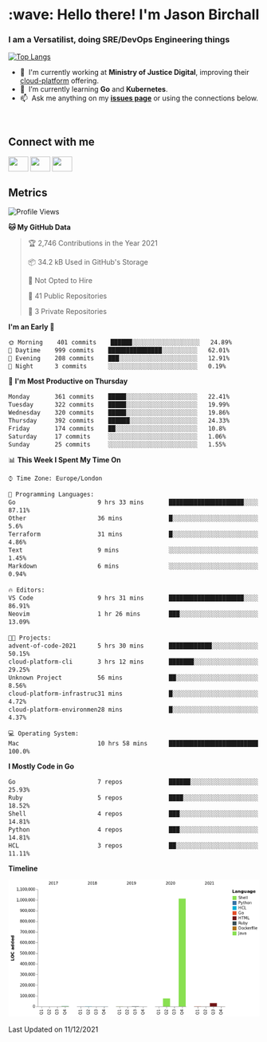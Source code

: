 <h1 align="left" id="jason-title">:wave: Hello there! I'm Jason Birchall</h1>
<h3 align="left">I am a Versatilist, doing SRE/DevOps Engineering things</h3>

[![Top Langs](https://github-readme-stats.vercel.app/api?username=jasonBirchall&show_icons=true&count_private=true&include_all_commits=true&theme=gruvbox)](https://github.com/anuraghazra/github-readme-stats)

- :office: &nbsp;I'm currently working at **Ministry of Justice Digital**, improving their [cloud-platform](https://github.com/ministryofjustice/cloud-platform) offering.
- :seedling: &nbsp;I’m currently learning **Go** and **Kubernetes**.
- :mailbox: &nbsp;Ask me anything on my **[issues page]** or using the connections below.


<br>

<h2>Connect with me</h2>
<p>
<a href="https://twitter.com/jsonBirchall" target="blank"><img align="center" src="https://cdn.jsdelivr.net/npm/simple-icons@3.0.1/icons/twitter.svg" alt="" height="30" width="40" /></a>
<a href="https://keybase.io/json0" target="blank"><img align="center" src="https://cdn.jsdelivr.net/npm/simple-icons@3.0.1/icons/keybase.svg" alt="" height="30" width="40" /></a>
<a href="https://www.reddit.com/user/kakorate" target="blank"><img align="center" src="https://cdn.jsdelivr.net/npm/simple-icons@3.0.1/icons/reddit.svg" alt="" height="30" width="40" /></a>
</p>

<h2>Metrics</h2>

<!--START_SECTION:waka-->
![Profile Views](http://img.shields.io/badge/Profile%20Views-2-blue)

**🐱 My GitHub Data** 

> 🏆 2,746 Contributions in the Year 2021
 > 
> 📦 34.2 kB Used in GitHub's Storage 
 > 
> 🚫 Not Opted to Hire
 > 
> 📜 41 Public Repositories 
 > 
> 🔑 3 Private Repositories  
 > 
**I'm an Early 🐤** 

```text
🌞 Morning    401 commits    ██████░░░░░░░░░░░░░░░░░░░   24.89% 
🌆 Daytime    999 commits    ███████████████░░░░░░░░░░   62.01% 
🌃 Evening    208 commits    ███░░░░░░░░░░░░░░░░░░░░░░   12.91% 
🌙 Night      3 commits      ░░░░░░░░░░░░░░░░░░░░░░░░░   0.19%

```
📅 **I'm Most Productive on Thursday** 

```text
Monday       361 commits    █████░░░░░░░░░░░░░░░░░░░░   22.41% 
Tuesday      322 commits    █████░░░░░░░░░░░░░░░░░░░░   19.99% 
Wednesday    320 commits    █████░░░░░░░░░░░░░░░░░░░░   19.86% 
Thursday     392 commits    ██████░░░░░░░░░░░░░░░░░░░   24.33% 
Friday       174 commits    ██░░░░░░░░░░░░░░░░░░░░░░░   10.8% 
Saturday     17 commits     ░░░░░░░░░░░░░░░░░░░░░░░░░   1.06% 
Sunday       25 commits     ░░░░░░░░░░░░░░░░░░░░░░░░░   1.55%

```


📊 **This Week I Spent My Time On** 

```text
⌚︎ Time Zone: Europe/London

💬 Programming Languages: 
Go                       9 hrs 33 mins       █████████████████████░░░░   87.11% 
Other                    36 mins             █░░░░░░░░░░░░░░░░░░░░░░░░   5.6% 
Terraform                31 mins             █░░░░░░░░░░░░░░░░░░░░░░░░   4.86% 
Text                     9 mins              ░░░░░░░░░░░░░░░░░░░░░░░░░   1.45% 
Markdown                 6 mins              ░░░░░░░░░░░░░░░░░░░░░░░░░   0.94%

🔥 Editors: 
VS Code                  9 hrs 31 mins       █████████████████████░░░░   86.91% 
Neovim                   1 hr 26 mins        ███░░░░░░░░░░░░░░░░░░░░░░   13.09%

🐱‍💻 Projects: 
advent-of-code-2021      5 hrs 30 mins       ████████████░░░░░░░░░░░░░   50.15% 
cloud-platform-cli       3 hrs 12 mins       ███████░░░░░░░░░░░░░░░░░░   29.25% 
Unknown Project          56 mins             ██░░░░░░░░░░░░░░░░░░░░░░░   8.56% 
cloud-platform-infrastruc31 mins             █░░░░░░░░░░░░░░░░░░░░░░░░   4.72% 
cloud-platform-environmen28 mins             █░░░░░░░░░░░░░░░░░░░░░░░░   4.37%

💻 Operating System: 
Mac                      10 hrs 58 mins      █████████████████████████   100.0%

```

**I Mostly Code in Go** 

```text
Go                       7 repos             ██████░░░░░░░░░░░░░░░░░░░   25.93% 
Ruby                     5 repos             ████░░░░░░░░░░░░░░░░░░░░░   18.52% 
Shell                    4 repos             ███░░░░░░░░░░░░░░░░░░░░░░   14.81% 
Python                   4 repos             ███░░░░░░░░░░░░░░░░░░░░░░   14.81% 
HCL                      3 repos             ██░░░░░░░░░░░░░░░░░░░░░░░   11.11%

```


**Timeline**

![Chart not found](https://raw.githubusercontent.com/jasonBirchall/jasonBirchall/main/charts/bar_graph.png) 


 Last Updated on 11/12/2021
<!--END_SECTION:waka-->

<!-- links -->

[issues page]: https://github.com/jasonBirchall/jasonBirchall/issues "jasonBirchall/issues"
